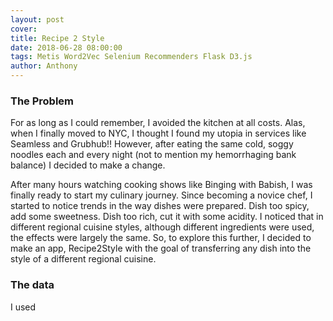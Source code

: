 ```yaml
---
layout: post
cover:
title: Recipe 2 Style
date: 2018-06-28 08:00:00
tags: Metis Word2Vec Selenium Recommenders Flask D3.js
author: Anthony
---
```


### The Problem

For as long as I could remember, I  avoided the kitchen at all costs. Alas, when I finally moved to NYC, I thought I found my utopia in services like Seamless and Grubhub!! However, after eating the same cold, soggy noodles each and every night (not to mention my hemorrhaging bank balance) I decided to make a change.

After many hours watching cooking shows like Binging with Babish, I was finally ready to start my culinary journey. Since becoming a novice chef, I started to notice trends in the way dishes were prepared. Dish too spicy, add some sweetness. Dish too rich, cut it with some acidity. I noticed that in different regional cuisine styles, although different ingredients were used, the effects were largely the same. So, to explore this further, I decided to make an app, Recipe2Style with the goal of transferring any dish into the style of a different regional cuisine.

### The data

I used
